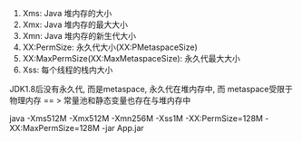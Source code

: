 1. Xms: Java 堆内存的大小
2. Xmx: Java 堆内存的最大大小
3. Xmn: Java 堆内存的新生代大小 
4. XX:PermSize: 永久代大小(XX:PMetaspaceSize)
5. XX:MaxPermSize(XX:MaxMetaspaceSize): 永久代最大大小
6. Xss: 每个线程的栈内大小

JDK1.8后没有永久代, 而是metaspace, 永久代在堆内存中, 而 metaspace受限于物理内存  == > 常量池和静态变量也存在与堆内存中

java -Xms512M -Xmx512M -Xmn256M -Xss1M -XX:PermSize=128M -XX:MaxPermSize=128M -jar App.jar